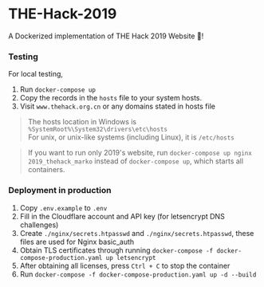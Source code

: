 # THE-Hack-2019
A Dockerized implementation of THE Hack 2019 Website 🚀!

### Testing
For local testing,
1. Run `docker-compose up`
2. Copy the records in the `hosts` file to your system hosts.
3. Visit `www.thehack.org.cn` or any domains stated in hosts file

> The hosts location in Windows is ` 	%SystemRoot%\System32\drivers\etc\hosts`  
For unix, or unix-like systems (including Linux), it is `/etc/hosts`

> If you want to run only 2019's website, run `docker-compose up nginx 2019_thehack_marko` instead of `docker-compose up`, which starts all containers.  

### Deployment in production
1. Copy `.env.example` to `.env`
2. Fill in the Cloudflare account and API key (for letsencrypt DNS challenges)
3. Create `./nginx/secrets.htpasswd` and `./nginx/secrets.htpasswd`, these files are used for Nginx basic_auth
4. Obtain TLS certificates through running `docker-compose -f docker-compose-production.yaml up letsencrypt`
5. After obtaining all licenses, press `Ctrl + C` to stop the container
6. Run `docker-compose -f docker-compose-production.yaml up -d --build`
